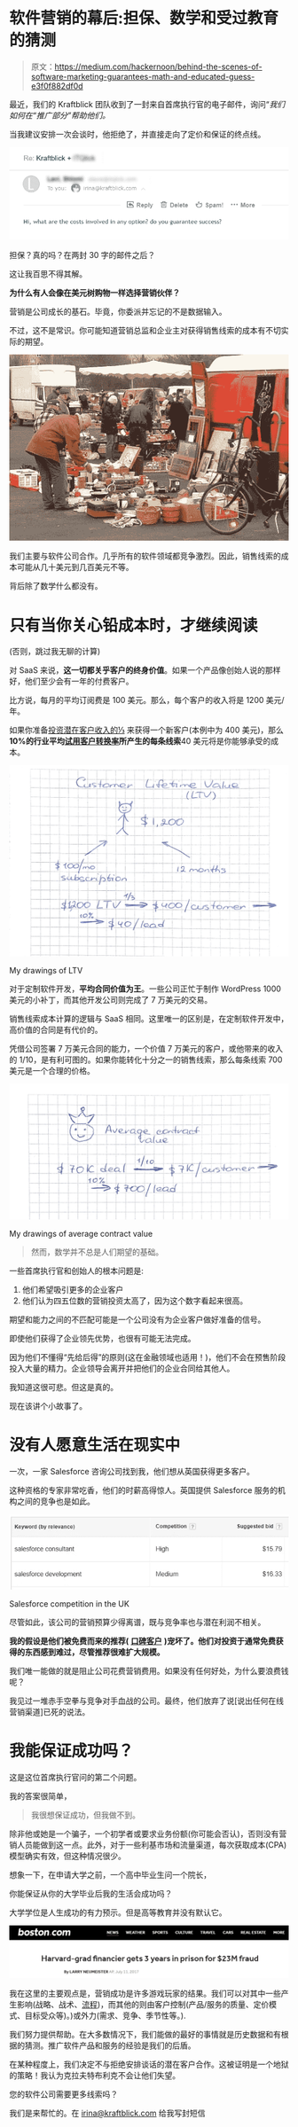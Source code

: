 # 软件营销的幕后:担保、数学和受过教育的猜测

> 原文：<https://medium.com/hackernoon/behind-the-scenes-of-software-marketing-guarantees-math-and-educated-guess-e3f0f882df0d>

最近，我们的 Kraftblick 团队收到了一封来自首席执行官的电子邮件，询问“*我们如何在“推广部分”帮助他们。*

当我建议安排一次会谈时，他拒绝了，并直接走向了定价和保证的终点线。

![](img/2fce39271acefef87f2036df1eb9ad74.png)

担保？真的吗？在两封 30 字的邮件之后？

这让我百思不得其解。

**为什么有人会像在美元树购物一样选择营销伙伴？**

营销是公司成长的基石。毕竟，你委派并忘记的不是数据输入。

不过，这不是常识。你可能知道营销总监和企业主对获得销售线索的成本有不切实际的期望。

![](img/94aeca787b0f2b758616901b6f04de7a.png)

我们主要与软件公司合作。几乎所有的软件领域都竞争激烈。因此，销售线索的成本可能从几十美元到几百美元不等。

背后除了数学什么都没有。

# 只有当你关心铅成本时，才继续阅读

(否则，跳过我无聊的计算)

对 SaaS 来说，**这一切都关乎客户的终身价值**。如果一个产品像创始人说的那样好，他们至少会有一年的付费客户。

比方说，每月的平均订阅费是 100 美元。那么，每个客户的收入将是 1200 美元/年。

如果你准备[投资潜在客户收入的⅓](https://kraftblick.com/blog/saas-marketing-plan/#step5) 来获得一个新客户(本例中为 400 美元)，那么**10%的行业平均[试用客户转换率](https://www.groovehq.com/blog/saas-conversion-survey-results)所产生的每条线索**40 美元将是你能够承受的成本。

![](img/7091d96109b03250d5f61450456b178f.png)

My drawings of LTV

对于定制软件开发，**平均合同价值为王**。一些公司正忙于制作 WordPress 1000 美元的小补丁，而其他开发公司则完成了 7 万美元的交易。

销售线索成本计算的逻辑与 SaaS 相同。这里唯一的区别是，在定制软件开发中，高价值的合同是有代价的。

凭借公司签署 7 万美元合同的能力，一个价值 7 万美元的客户，或他带来的收入的 1/10，是有利可图的。如果你能转化十分之一的销售线索，那么每条线索 700 美元是一个合理的价格。

![](img/0e7b897bc4a0c6053badf4c979c54435.png)

My drawings of average contract value

> 然而，数学并不总是人们期望的基础。

一些首席执行官和创始人的根本问题是:

1.  他们希望吸引更多的企业客户
2.  他们认为四五位数的营销投资太高了，因为这个数字看起来很高。

期望和能力之间的不匹配可能是一个公司没有为企业客户做好准备的信号。

即使他们获得了企业领先优势，也很有可能无法完成。

因为他们不懂得“先给后得”的原则(这在金融领域也适用！)，他们不会在预售阶段投入大量的精力。企业领导会离开并把他们的企业合同给其他人。

我知道这很可悲。但这是真的。

现在该讲个小故事了。

# 没有人愿意生活在现实中

一次，一家 Salesforce 咨询公司找到我，他们想从英国获得更多客户。

这种资格的专家非常吃香，他们的时薪高得惊人。英国提供 Salesforce 服务的机构之间的竞争也是如此。

![](img/765d51ed516cf242df4da1a3ba972198.png)

Salesforce competition in the UK

尽管如此，该公司的营销预算少得离谱，既与竞争率也与潜在利润不相关。

**我的假设是他们被免费而来的推荐(** [**口碑客户**](https://kraftblick.com/blog/word_of_mouth_in_saas/) **)宠坏了。他们对投资于通常免费获得的东西感到难过，尽管推荐很难扩大规模。**

我们唯一能做的就是阻止公司花费营销费用。如果没有任何好处，为什么要浪费钱呢？

我见过一堆赤手空拳与竞争对手血战的公司。最终，他们放弃了说[说出任何在线营销渠道]已死的说法。

# 我能保证成功吗？

这是这位首席执行官问的第二个问题。

我的答案很简单，

> 我很想保证成功，但我做不到。

除非他或她是一个骗子，一个初学者或要求业务份额(你可能会否认)，否则没有营销人员能做到这一点。此外，对于一些利基市场和流量渠道，每次获取成本(CPA)模型确实有效，但这种情况很少。

想象一下，在申请大学之前，一个高中毕业生问一个院长，

你能保证从你的大学毕业后我的生活会成功吗？

大学学位是人生成功的有力预示。但是高等教育并没有默认它。

![](img/f52c7ff4ec587df8d8ecd89f2dffe540.png)

我在这里的主要观点是，营销成功是许多游戏玩家的结果。我们可以对其中一些产生影响(战略、战术、[流程](https://kraftblick.com/blog/this-is-how-we-create-content-in-kraftblick/))，而其他的则由客户控制(产品/服务的质量、定价模式、目标受众等)。)或外力(需求、竞争、季节性等。).

我们努力提供帮助。在大多数情况下，我们能做的最好的事情就是历史数据和有根据的猜测。推广软件产品和服务的经验是我们的后盾。

在某种程度上，我们决定不与拒绝安排谈话的潜在客户合作。这被证明是一个地狱的策略！我认为克拉夫特布利克不会让他们失望。

您的软件公司需要更多线索吗？

我们是来帮忙的。在 irina@kraftblick.com 给我写封短信